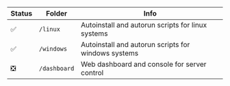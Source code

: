 
| Status | Folder       | Info                                                |
|--------|--------------|-----------------------------------------------------|
| ✅      | `/linux`     | Autoinstall and autorun scripts for linux systems   |
| ✅      | `/windows`   | Autoinstall and autorun scripts for windows systems |
| ❎      | `/dashboard` | Web dashboard and console for server control        |


